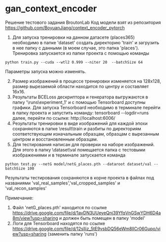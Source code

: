 # gan_context_encoder
Решение тестового задания BroutonLab
Код модели взят из репозитория https://github.com/BoyuanJiang/context_encoder_pytorch

1. Для запуска тренировки на данном датасете (places365) необходимо в папке 'dataset' создать директорию 'train' и загрузить в нее папку с данными (в моем случае, это папка 'places'). Тренировка запускается из папки проекта с помощью команды 

 `python train.py --cuda --wtl2 0.999 --niter 20  --batchSize 64 `
 
 Параметры запуска можно изменять. 
 
2. Размер изображений в процессе тренировки изменяется на 128х128,  размер вырезаемой области находится по центру и составляет 16х16.
3. Результаты BCELoss дескриптора и генератора выгружаются в папку '\runs\experiment_1' и с помощью Tensorboard доступны графики. Для запуска Tensorboard необходимо в терминале перейти в папку проекта и запустить команду: tensorboard --logdir=runs далее, перейти по ссылке: http://localhost:6006/
4. Результаты тренировки в виде изображений для каждой эпохи сохраняются в папке \result\train и разбиты по директориям соответствующим изначальным образцам, образцам с вырезанным центром и восстановленным образцам.
5. Для тестирования написан для проверки на наборе изображений. Для этого в папку \dataset\val помещается папка с тестовыми изображениями и в терминале запускается команда 

  `python test.py --netG model/netG_places.pth --dataroot dataset/val --batchSize 100`
  
 Результаты  тестирования сохраняются в корне проекта в файлах под названиями 'val_real_samples','val_cropped_samples' и 'val_recon_samples'

Примечание: 
1. Файл 'netG_places.pth' находится по ссылке https://drive.google.com/file/d/1avDN3UUeyeQnj39YfqVnGSwYDH6D4a8m/view?usp=sharing и должен быть помещен в папку 'model' 
2. Логи для Tensorboard находятся по ссылке https://drive.google.com/file/d/12slIiz_5tE9vsbDQ56eWm8llCr06Gupo/view?usp=sharing (заменить папку 'runs') 
